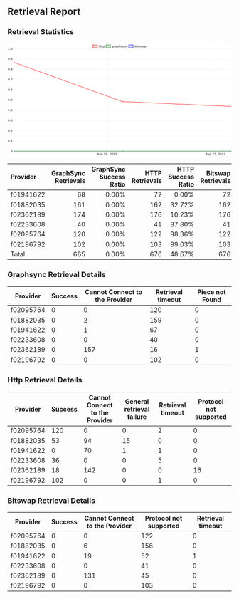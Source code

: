 ## Retrieval Report
### Retrieval Statistics
<img src="https://raw.githubusercontent.com/data-preservation-programs/filplus-checker-assets/main/filecoin-project/filecoin-plus-large-datasets/issues/2057/1693390120105.png"/>

| Provider  | GraphSync Retrievals | GraphSync Success Ratio | HTTP Retrievals | HTTP Success Ratio | Bitswap Retrievals | Bitswap Success Ratio |
| :-------- | -------------------: | ----------------------: | --------------: | -----------------: | -----------------: | --------------------: |
| f01941622 |                   68 |                   0.00% |              72 |              0.00% |                 72 |                 0.00% |
| f01882035 |                  161 |                   0.00% |             162 |             32.72% |                162 |                 0.00% |
| f02362189 |                  174 |                   0.00% |             176 |             10.23% |                176 |                 0.00% |
| f02233608 |                   40 |                   0.00% |              41 |             87.80% |                 41 |                 0.00% |
| f02095764 |                  120 |                   0.00% |             122 |             98.36% |                122 |                 0.00% |
| f02196792 |                  102 |                   0.00% |             103 |             99.03% |                103 |                 0.00% |
| Total     |                  665 |                   0.00% |             676 |             48.67% |                676 |                 0.00% |

### Graphsync Retrieval Details
| Provider  | Success | Cannot Connect to the Provider | Retrieval timeout | Piece not Found |
| --------- | ------- | ------------------------------ | ----------------- | --------------- |
| f02095764 | 0       | 0                              | 120               | 0               |
| f01882035 | 0       | 2                              | 159               | 0               |
| f01941622 | 0       | 1                              | 67                | 0               |
| f02233608 | 0       | 0                              | 40                | 0               |
| f02362189 | 0       | 157                            | 16                | 1               |
| f02196792 | 0       | 0                              | 102               | 0               |

### Http Retrieval Details
| Provider  | Success | Cannot Connect to the Provider | General retrieval failure | Retrieval timeout | Protocol not supported |
| --------- | ------- | ------------------------------ | ------------------------- | ----------------- | ---------------------- |
| f02095764 | 120     | 0                              | 0                         | 2                 | 0                      |
| f01882035 | 53      | 94                             | 15                        | 0                 | 0                      |
| f01941622 | 0       | 70                             | 1                         | 1                 | 0                      |
| f02233608 | 36      | 0                              | 0                         | 5                 | 0                      |
| f02362189 | 18      | 142                            | 0                         | 0                 | 16                     |
| f02196792 | 102     | 0                              | 0                         | 1                 | 0                      |

### Bitswap Retrieval Details
| Provider  | Success | Cannot Connect to the Provider | Protocol not supported | Retrieval timeout |
| --------- | ------- | ------------------------------ | ---------------------- | ----------------- |
| f02095764 | 0       | 0                              | 122                    | 0                 |
| f01882035 | 0       | 6                              | 156                    | 0                 |
| f01941622 | 0       | 19                             | 52                     | 1                 |
| f02233608 | 0       | 0                              | 41                     | 0                 |
| f02362189 | 0       | 131                            | 45                     | 0                 |
| f02196792 | 0       | 0                              | 103                    | 0                 |
